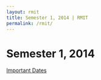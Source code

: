 ```yaml
---
layout: rmit
title: Semester 1, 2014 | RMIT
permalink: /rmit/
---
```


Semester 1, 2014
================

[Important Dates](http://www.rmit.edu.au/students/he2014dates)
